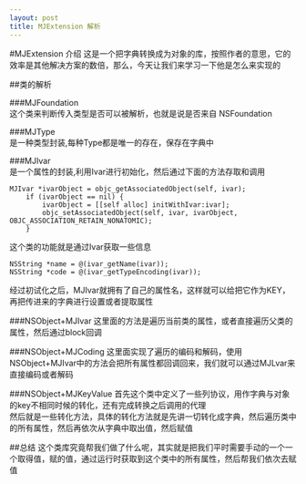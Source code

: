 ```yaml
---
layout: post
title: MJExtension 解析
---
```


#MJExtension 介绍
这是一个把字典转换成为对象的库，按照作者的意思，它的效率是其他解决方案的数倍，那么，今天让我们来学习一下他是怎么来实现的



##类的解析

###MJFoundation  
这个类来判断传入类型是否可以被解析，也就是说是否来自 NSFoundation

###MJType  
是一种类型封装,每种Type都是唯一的存在，保存在字典中

###MJIvar   
是一个属性的封装,利用Ivar进行初始化，然后通过下面的方法存取和调用

~~~
MJIvar *ivarObject = objc_getAssociatedObject(self, ivar);
    if (ivarObject == nil) {
        ivarObject = [[self alloc] initWithIvar:ivar];
        objc_setAssociatedObject(self, ivar, ivarObject, OBJC_ASSOCIATION_RETAIN_NONATOMIC);
    }
~~~
这个类的功能就是通过Ivar获取一些信息

~~~
NSString *name = @(ivar_getName(ivar));
NSString *code = @(ivar_getTypeEncoding(ivar));
~~~

经过初试化之后，MJIvar就拥有了自己的属性名，这样就可以给把它作为KEY，再把传进来的字典进行设置或者提取属性  

###NSObject+MJIvar
这里面的方法是遍历当前类的属性，或者直接遍历父类的属性，然后通过block回调

###NSObject+MJCoding
这里面实现了遍历的编码和解码，使用NSObject+MJIvar中的方法会把所有属性都回调回来，我们就可以通过MJLvar来直接编码或者解码

###NSObject+MJKeyValue
首先这个类中定义了一些列协议，用作字典与对象的key不相同时候的转化，还有完成转换之后调用的代理  
然后就是一些转化方法，具体的转化方法就是先讲一切转化成字典，然后遍历类中的所有属性，然后再依次从字典中取出值，然后赋值

##总结
这个类库究竟帮我们做了什么呢，其实就是把我们平时需要手动的一个一个取得值，赋的值，通过运行时获取到这个类中的所有属性，然后帮我们依次去赋值
